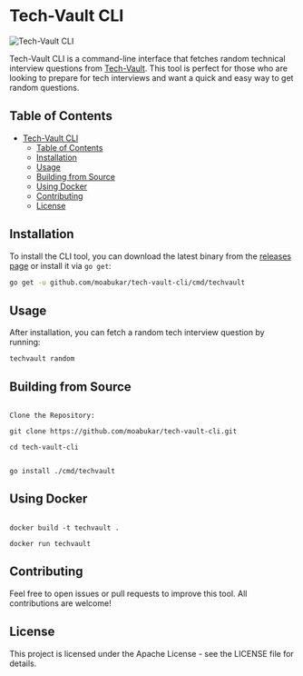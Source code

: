 # Tech-Vault CLI

![Tech-Vault CLI](.images/Tech-Vault.png)

Tech-Vault CLI is a command-line interface that fetches random technical interview questions from [Tech-Vault](https://github.com/moabukar/tech-vault). This tool is perfect for those who are looking to prepare for tech interviews and want a quick and easy way to get random questions.

## Table of Contents

- [Tech-Vault CLI](#tech-vault-cli)
  - [Table of Contents](#table-of-contents)
  - [Installation](#installation)
  - [Usage](#usage)
  - [Building from Source](#building-from-source)
  - [Using Docker](#using-docker)
  - [Contributing](#contributing)
  - [License](#license)

## Installation

To install the CLI tool, you can download the latest binary from the [releases page](https://github.com/moabukar/tech-vault-cli/releases) or install it via `go get`:

```bash
go get -u github.com/moabukar/tech-vault-cli/cmd/techvault
```

## Usage

After installation, you can fetch a random tech interview question by running:

```
techvault random
```

## Building from Source


```

Clone the Repository:

git clone https://github.com/moabukar/tech-vault-cli.git

cd tech-vault-cli


go install ./cmd/techvault

```

## Using Docker

```

docker build -t techvault .

docker run techvault

```

## Contributing

Feel free to open issues or pull requests to improve this tool. All contributions are welcome!

## License

This project is licensed under the Apache License - see the LICENSE file for details.
